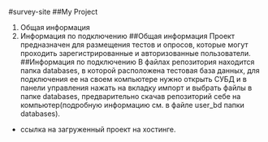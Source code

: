 #survey-site
 ##My Project <br>
1. Общая информация <br>
2. Информация по подключению
##Общая информация
Проект предназначен для размещения тестов и опросов, которые могут проходить зарегистрированные и авторизованные пользователи.
##Информация по подключению
В файлах репозитория находится папка databases, в которой расположена тестовая база данных, для подключения ее на своем 
компьютере нужно открыть СУБД и в панели управления нажать на вкладку импорт и выбрать файлы в папке databases,
предварительно скачав репозиторий себе на компьютер(подробную информацию см. в файле user_bd папки databases).

 - ссылка на загруженный проект на хостинге.


